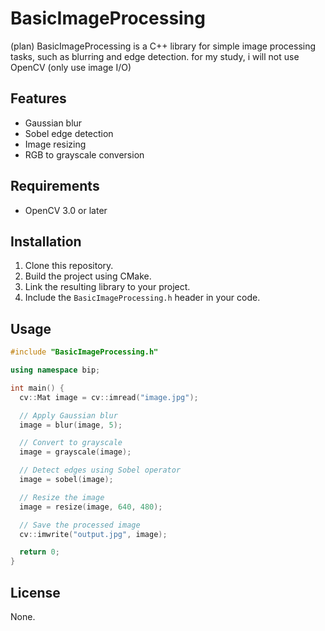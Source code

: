 # BasicImageProcessing
(plan)
BasicImageProcessing is a C++ library for simple image processing tasks, such as blurring and edge detection.
for my study, i will not use OpenCV (only use image I/O)
## Features

* Gaussian blur
* Sobel edge detection
* Image resizing
* RGB to grayscale conversion

## Requirements

* OpenCV 3.0 or later

## Installation

1. Clone this repository.
2. Build the project using CMake.
3. Link the resulting library to your project.
4. Include the `BasicImageProcessing.h` header in your code.

## Usage

```c++
#include "BasicImageProcessing.h"

using namespace bip;

int main() {
  cv::Mat image = cv::imread("image.jpg");

  // Apply Gaussian blur
  image = blur(image, 5);

  // Convert to grayscale
  image = grayscale(image);

  // Detect edges using Sobel operator
  image = sobel(image);

  // Resize the image
  image = resize(image, 640, 480);

  // Save the processed image
  cv::imwrite("output.jpg", image);

  return 0;
}
```

## License
None.